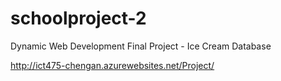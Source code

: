 # schoolproject-2

Dynamic Web Development Final Project - Ice Cream Database

http://ict475-chengan.azurewebsites.net/Project/
